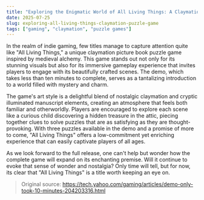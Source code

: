 ```yaml
---
title: "Exploring the Enigmatic World of All Living Things: A Claymation Puzzle Game"
date: 2025-07-25
slug: exploring-all-living-things-claymation-puzzle-game
tags: ["gaming", "claymation", "puzzle games"]
---
```


In the realm of indie gaming, few titles manage to capture attention quite like "All Living Things," a unique claymation picture book puzzle game inspired by medieval alchemy. This game stands out not only for its stunning visuals but also for its immersive gameplay experience that invites players to engage with its beautifully crafted scenes. The demo, which takes less than ten minutes to complete, serves as a tantalizing introduction to a world filled with mystery and charm.

The game's art style is a delightful blend of nostalgic claymation and cryptic illuminated manuscript elements, creating an atmosphere that feels both familiar and otherworldly. Players are encouraged to explore each scene like a curious child discovering a hidden treasure in the attic, piecing together clues to solve puzzles that are as satisfying as they are thought-provoking. With three puzzles available in the demo and a promise of more to come, "All Living Things" offers a low-commitment yet enriching experience that can easily captivate players of all ages.

As we look forward to the full release, one can't help but wonder how the complete game will expand on its enchanting premise. Will it continue to evoke that sense of wonder and nostalgia? Only time will tell, but for now, its clear that "All Living Things" is a title worth keeping an eye on.

> Original source: https://tech.yahoo.com/gaming/articles/demo-only-took-10-minutes-204203316.html